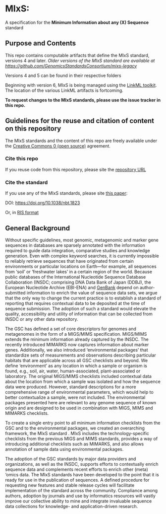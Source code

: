 # MIxS:

A specification for the **Minimum Information about any (X) Sequence** standard

## Purpose and Contents

This repo contains computable artifacts that define the MIxS standard, versions 4 and later. _Older versions of the MIxS standard are available at https://github.com/GenomicsStandardsConsortium/mixs-legacy_

Versions 4 and 5 can be found in their respective folders

Beginning with version 6, MIxS is being managed using the [LinkML toolkit](https://linkml.io/). The location of the various LinkML artifacts is fortcoming.


**To request changes to the MIxS standards, please use the issue tracker in this repo.**


## Guidelines for the reuse and citation of content on this repository

The MIxS standards and the content of this repo are freely available under the [Creative Commons 0 (open source)](https://creativecommons.org/share-your-work/public-domain/cc0/) agreement. 

### Cite this repo

If you reuse code from this repository, please site the [repository URL](https://github.com/GenomicsStandardsConsortium/mixs)


### Cite the standard

If you use any of the MIxS standards, please site [this paper](https://www.nature.com/articles/nbt.1823):

DOI: https://doi.org/10.1038/nbt.1823

Or, in [RIS format](citation.ris)


## General Background
Without specific guidelines, most genomic, metagenomic and marker gene sequences in databases are sparsely annotated with the information required to guide data integration, comparative studies and knowledge generation. Even with complex keyword searches, it is currently impossible to reliably retrieve sequences that have originated from certain environments or particular locations on Earth—for example, all sequences from ‘soil’ or ‘freshwater lakes’ in a certain region of the world. Because public databases of the International Nucleotide Sequence Database Collaboration (INSDC; comprising DNA Data Bank of Japan (DDBJ), the European Nucleotide Archive (EBI-ENA) and [GenBank](http://www.insdc.org/) depend on author-submitted information to enrich the value of sequence data sets, we argue that the only way to change the current practice is to establish a standard of reporting that requires contextual data to be deposited at the time of sequence submission. The adoption of such a standard would elevate the quality, accessibility and utility of information that can be collected from INSDC or any other data repository.

The GSC has defined a set of core descriptors for genomes and metagenomes in the form of a MIGS/MIMS specification. MIGS/MIMS extends the minimum information already captured by the INSDC. The recently introduced MIMARKS now captures information about marker genes. Additionally, we also introduced ‘environmental packages’ that standardize sets of measurements and observations describing particular habitats that are applicable across all GSC checklists and beyond. We define ‘environment’ as any location in which a sample or organism is found, e.g., soil, air, water, human-associated, plant-associated or laboratory. The original MIGS/MIMS checklists included contextual data about the location from which a sample was isolated and how the sequence data were produced. However, standard descriptions for a more comprehensive range of environmental parameters, which would help to better contextualize a sample, were not included. The environmental packages presented here are relevant to any genome sequence of known origin and are designed to be used in combination with MIGS, MIMS and MIMARKS checklists.

To create a single entry point to all minimum information checklists from the GSC and to the environmental packages, we created an overarching framework, the MIxS standard . MIxS includes the technology-specific checklists from the previous MIGS and MIMS standards, provides a way of introducing additional checklists such as MIMARKS, and also allows annotation of sample data using environmental packages.

The adoption of the GSC standards by major data providers and organizations, as well as the INSDC, supports efforts to contextually enrich sequence data and complements recent efforts to enrich other (meta) ‘omics data. The MIxS standards have been developed to the point that it is ready for use in the publication of sequences. A defined procedure for requesting new features and stable release cycles will facilitate implementation of the standard across the community. Compliance among authors, adoption by journals and use by informatics resources will vastly improve our collective ability to mine and integrate invaluable sequence data collections for knowledge- and application-driven research.

